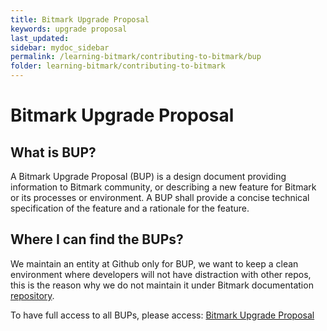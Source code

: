 ```yaml
---
title: Bitmark Upgrade Proposal
keywords: upgrade proposal
last_updated: 
sidebar: mydoc_sidebar
permalink: /learning-bitmark/contributing-to-bitmark/bup
folder: learning-bitmark/contributing-to-bitmark
---
```


# Bitmark Upgrade Proposal
## What is BUP?
A Bitmark Upgrade Proposal (BUP) is a design document providing
information to Bitmark community, or describing a new feature for
Bitmark or its processes or environment. A BUP shall provide a
concise technical specification of the feature and a rationale for the
feature.

## Where I can find the BUPs?
We maintain an entity at Github only for BUP, we want to keep a clean 
environment where developers will not have distraction with other
repos, this is the reason why we do not maintain it under
Bitmark documentation [repository](https://github.com/bitmark-inc/docs).

To have full access to all BUPs, please access: [Bitmark Upgrade Proposal](https://github.com/bitmark-property-system/bups)
